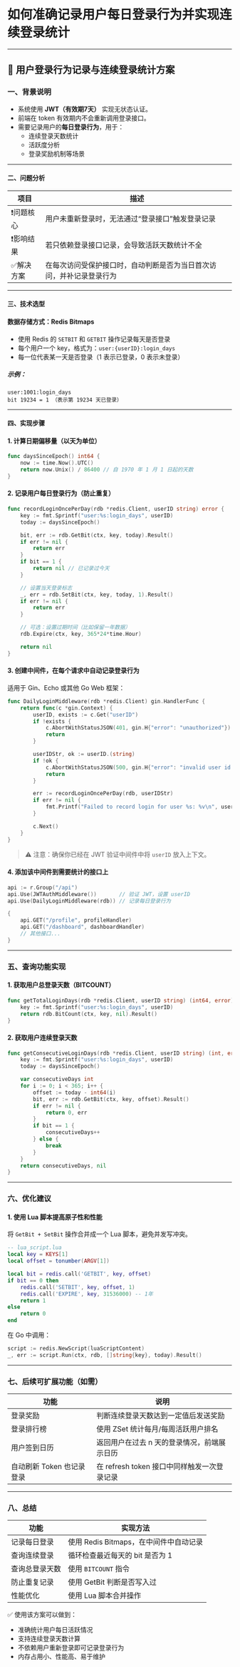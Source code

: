 # 如何准确记录用户每日登录行为并实现连续登录统计

---

## 📄 用户登录行为记录与连续登录统计方案

### 一、背景说明

- 系统使用 **JWT（有效期7天）** 实现无状态认证。
- 前端在 token 有效期内不会重新调用登录接口。
- 需要记录用户的**每日登录行为**，用于：
  - 连续登录天数统计
  - 活跃度分析
  - 登录奖励机制等场景

---

#### 二、问题分析

| 项目      | 描述                                                         |
| --------- | ------------------------------------------------------------ |
| ❗问题核心 | 用户未重新登录时，无法通过“登录接口”触发登录记录             |
| ❗影响结果 | 若只依赖登录接口记录，会导致活跃天数统计不全                 |
| ✅解决方案 | 在每次访问受保护接口时，自动判断是否为当日首次访问，并补记录登录行为 |

---

#### 三、技术选型

#### 数据存储方式：Redis Bitmaps

- 使用 Redis 的 `SETBIT` 和 `GETBIT` 操作记录每天是否登录
- 每个用户一个 key，格式为：`user:{userID}:login_days`
- 每一位代表某一天是否登录（1 表示已登录，0 表示未登录）

##### 示例：

```text
user:1001:login_days
bit 19234 = 1 （表示第 19234 天已登录）
```

---

#### 四、实现步骤

#### 1. 计算日期偏移量（以天为单位）

```go
func daysSinceEpoch() int64 {
	now := time.Now().UTC()
	return now.Unix() / 86400 // 自 1970 年 1 月 1 日起的天数
}
```

#### 2. 记录用户每日登录行为（防止重复）

```go
func recordLoginOncePerDay(rdb *redis.Client, userID string) error {
	key := fmt.Sprintf("user:%s:login_days", userID)
	today := daysSinceEpoch()

	bit, err := rdb.GetBit(ctx, key, today).Result()
	if err != nil {
		return err
	}
	if bit == 1 {
		return nil // 已记录过今天
	}

	// 设置当天登录标志
	_, err = rdb.SetBit(ctx, key, today, 1).Result()
	if err != nil {
		return err
	}

	// 可选：设置过期时间（比如保留一年数据）
	rdb.Expire(ctx, key, 365*24*time.Hour)

	return nil
}
```

#### 3. 创建中间件，在每个请求中自动记录登录行为

适用于 Gin、Echo 或其他 Go Web 框架：

```go
func DailyLoginMiddleware(rdb *redis.Client) gin.HandlerFunc {
	return func(c *gin.Context) {
		userID, exists := c.Get("userID")
		if !exists {
			c.AbortWithStatusJSON(401, gin.H{"error": "unauthorized"})
			return
		}

		userIDStr, ok := userID.(string)
		if !ok {
			c.AbortWithStatusJSON(500, gin.H{"error": "invalid user id type"})
			return
		}

		err := recordLoginOncePerDay(rdb, userIDStr)
		if err != nil {
			fmt.Printf("Failed to record login for user %s: %v\n", userIDStr, err)
		}

		c.Next()
	}
}
```

> ⚠️ 注意：确保你已经在 JWT 验证中间件中将 `userID` 放入上下文。

#### 4. 添加该中间件到需要统计的接口上

```go
api := r.Group("/api")
api.Use(JWTAuthMiddleware())       // 验证 JWT，设置 userID
api.Use(DailyLoginMiddleware(rdb)) // 记录每日登录行为

{
	api.GET("/profile", profileHandler)
	api.GET("/dashboard", dashboardHandler)
	// 其他接口...
}
```

---

### 五、查询功能实现

#### 1. 获取用户总登录天数（BITCOUNT）

```go
func getTotalLoginDays(rdb *redis.Client, userID string) (int64, error) {
	key := fmt.Sprintf("user:%s:login_days", userID)
	return rdb.BitCount(ctx, key, nil).Result()
}
```

#### 2. 获取用户连续登录天数

```go
func getConsecutiveLoginDays(rdb *redis.Client, userID string) (int, error) {
	key := fmt.Sprintf("user:%s:login_days", userID)
	today := daysSinceEpoch()

	var consecutiveDays int
	for i := 0; i < 365; i++ {
		offset := today - int64(i)
		bit, err := rdb.GetBit(ctx, key, offset).Result()
		if err != nil {
			return 0, err
		}
		if bit == 1 {
			consecutiveDays++
		} else {
			break
		}
	}
	return consecutiveDays, nil
}
```

---

### 六、优化建议

#### 1. 使用 Lua 脚本提高原子性和性能

将 `GetBit + SetBit` 操作合并成一个 Lua 脚本，避免并发写冲突。

```lua
-- lua_script.lua
local key = KEYS[1]
local offset = tonumber(ARGV[1])

local bit = redis.call('GETBIT', key, offset)
if bit == 0 then
    redis.call('SETBIT', key, offset, 1)
    redis.call('EXPIRE', key, 31536000) -- 1年
    return 1
else
    return 0
end
```

在 Go 中调用：

```go
script := redis.NewScript(luaScriptContent)
_, err := script.Run(ctx, rdb, []string{key}, today).Result()
```

---

### 七、后续可扩展功能（如需）

| 功能                      | 说明                                        |
| ------------------------- | ------------------------------------------- |
| 登录奖励                  | 判断连续登录天数达到一定值后发送奖励        |
| 登录排行榜                | 使用 ZSet 统计每月/每周活跃用户排名         |
| 用户签到日历              | 返回用户在过去 n 天的登录情况，前端展示日历 |
| 自动刷新 Token 也记录登录 | 在 refresh token 接口中同样触发一次登录记录 |

---

### 八、总结

| 功能           | 实现方法                               |
| -------------- | -------------------------------------- |
| 记录每日登录   | 使用 Redis Bitmaps，在中间件中自动记录 |
| 查询连续登录   | 循环检查最近每天的 bit 是否为 1        |
| 查询总登录天数 | 使用 `BITCOUNT` 指令                   |
| 防止重复记录   | 使用 GetBit 判断是否写入过             |
| 性能优化       | 使用 Lua 脚本合并操作                  |

✅ 使用该方案可以做到：

- 准确统计用户每日活跃情况
- 支持连续登录天数计算
- 不依赖用户重新登录即可记录登录行为
- 内存占用小、性能高、易于维护

